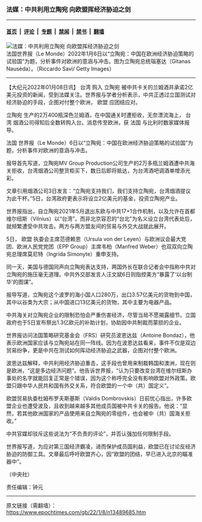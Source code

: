 ### 法媒：中共利用立陶宛 向欧盟挥经济胁迫之剑

---

#### [首页](../../../..?n13489685) &nbsp;|&nbsp; [评论](../../../../../epoch-comment?n13489685) &nbsp;|&nbsp; [专题](../../../../../epoch-special?n13489685) &nbsp;|&nbsp; [禁闻](../../../../../epoch-news?n13489685) &nbsp;|&nbsp; [禁书](../../../../../books?n13489685) &nbsp;|&nbsp; [翻墙](https://github.com/gfw-breaker/nogfw/blob/master/README.md?n13489685)


<div><img alt="法媒：中共利用立陶宛 向欧盟挥经济胁迫之剑" class="attachment-djy_600_400 size-djy_600_400 wp-post-image" src="https://i.epochtimes.com/assets/uploads/2021/08/id13190611-2108160345082378-600x400.jpeg"/>
<div class="caption">
 法国世界报（Le Monde）2022年1月6日以“立陶宛：中国在欧洲经济胁迫策略的试验国”为题，分析事件对欧洲的意涵与冲击。图为立陶宛总统瑙塞达（Gitanas Nausėda）。（Riccardo Savi/ Getty Images）
</div></div><hr/><div class="post_content" id="artbody" itemprop="articleBody">
 <!-- article content begin -->
 <p>
  【大纪元2022年01月08日讯】
  <ok href="https://www.epochtimes.com/gb/tag/%E5%8F%B0%E6%B9%BE.html">
   台湾
  </ok>
  购入
  <ok href="https://www.epochtimes.com/gb/tag/%E7%AB%8B%E9%99%B6%E5%AE%9B.html">
   立陶宛
  </ok>
  被中共卡关的兰姆酒并承诺2亿美元投资的新闻，受到法媒关注。世界报与学者分析表示，中共正透过立国测试对经济胁迫的手段，企图对付整个欧洲，
  <ok href="https://www.epochtimes.com/gb/tag/%E6%AC%A7%E7%9B%9F.html">
   欧盟
  </ok>
  应团结应对。
 </p>
 <p>
  <ok href="https://www.epochtimes.com/gb/tag/%E7%AB%8B%E9%99%B6%E5%AE%9B.html">
   立陶宛
  </ok>
  生产的2万400瓶深色兰姆酒，在中国通关时遭拒收，无奈漂流海上，
  <ok href="https://www.epochtimes.com/gb/tag/%E5%8F%B0%E6%B9%BE.html">
   台湾
  </ok>
  烟酒公司得知后全数转购入台。消息传至欧洲，获
  <ok href="https://www.epochtimes.com/gb/tag/%E6%B3%95%E5%9B%BD.html">
   法国
  </ok>
  与比利时数家媒体报导。
 </p>
 <p>
  <ok href="https://www.epochtimes.com/gb/tag/%E6%B3%95%E5%9B%BD.html">
   法国
  </ok>
  世界报（Le Monde）6日以“立陶宛：中国在欧洲经济胁迫策略的试验国”为题，分析事件对欧洲的意涵与冲击。
 </p>
 <p>
  报导首先写道，立陶宛MV Group Production公司生产的2万多瓶兰姆酒遭中共海关拒收，台湾烟酒公司整货柜买下，数日后即将抵达，为台湾酒吧调酒单增添光彩。
 </p>
 <p>
  文章引用烟酒公司3日发言：“立陶宛支持我们，我们支持立陶宛，台湾烟酒提议为此干杯。”5日，台湾政府更表示将设立2亿美元的基金，投资立陶宛产业。
 </p>
 <p>
  世界报指出，自立陶宛2021年5月退出东欧与中共17+1合作机制，以及允许在首都维尔纽斯（Vilnius）以“台湾”，而非北京容忍的“台北”为名义设立台湾代表处后，就频繁遭受中共攻击。两方与两方盟友间的贸易与外交大战就此展开。
 </p>
 <p>
  5日，
  <ok href="https://www.epochtimes.com/gb/tag/%E6%AC%A7%E7%9B%9F.html">
   欧盟
  </ok>
  执委会主席范德赖恩（Ursula von der Leyen）与欧洲议会最大党团、欧洲人民党党团（EPP Group）主席韦柏（Manfred Weber）也双双向立陶宛总理席莫尼特（Ingrida Simonyte）重申支持。
 </p>
 <p>
  同一天，美国与德国同声向立陶宛表达支持，两国外长在联合记者会中指称中共对立陶宛的施压毫无道理。中共外交部发言人汪文斌6日则指控美方“暴露了‘以台制华’的图谋”。
 </p>
 <p>
  报导写道，立陶宛这个波罗的海小国人口280万，出口3.57亿美元的货物到中国，其中以谷类为大宗；从中国进口13亿美元的货物，其中主要为电器产品。
 </p>
 <p>
  中共海关对立陶宛企业的限制恐怕会严重伤害经济，尽管当局不愿揭露细节。立国政府也于5日宣布祭出1.3亿欧元的补助计划，协助因中共制裁而蒙损的企业。
 </p>
 <p>
  世界报访问法国策略研究基金会（FRS）研究员波恩达兹（Antoine Bondaz），他表示欧洲国家应该与立陶宛站在同一阵线。因为在波恩达兹看来，事件不仅是双边贸易纷争，更是中共在测试如何挥动经济胁迫之武器，企图对付整个欧洲。
 </p>
 <p>
  波恩达兹解释，中共利用经济胁迫重击，这手段也曾用来制裁韩国和澳洲，现在则是欧洲，“这是多边经济问题”。他告诉世界报，“认为只要改变台湾在维尔纽斯办事处的名字就能回复正常是个错误，因为这个称呼完全没有影响欧盟对外政策。欧盟只跟中华人民共和国有外交关系，符合欧盟的一个中（共）国定义”。
 </p>
 <p>
  欧盟贸易执委杜姆布罗夫斯基斯（Valdis Dombrovskis）日前忧心指出，许多欧盟企业也遭受波及，且收到越来越多其他成员国被中共卡关的报告。他说：“显然，若其他欧洲国家的产品使用来自立陶宛的零组件，也会被中（共）国海关拒收。”
 </p>
 <p>
  中共官媒却驳斥这些说法为“不负责的评论”，并否认强加任何限制手段。
 </p>
 <p>
  世界报写道，为应对第三国经济霸凌，进而保护成员国利益，欧盟已在讨论反经济胁迫的防御工具。文章最后呼吁欧盟齐心，因“欧盟的团结，早已进入北京的瞄准器中”。
 </p>
 <p>
  （中央社）
 </p>
 <p>
  责任编辑：钟元
 </p>
 <!-- article content end -->
 <div id="below_article_ad">
 </div>
</div>


---

原文链接（需翻墙）：https://www.epochtimes.com/gb/22/1/8/n13489685.htm